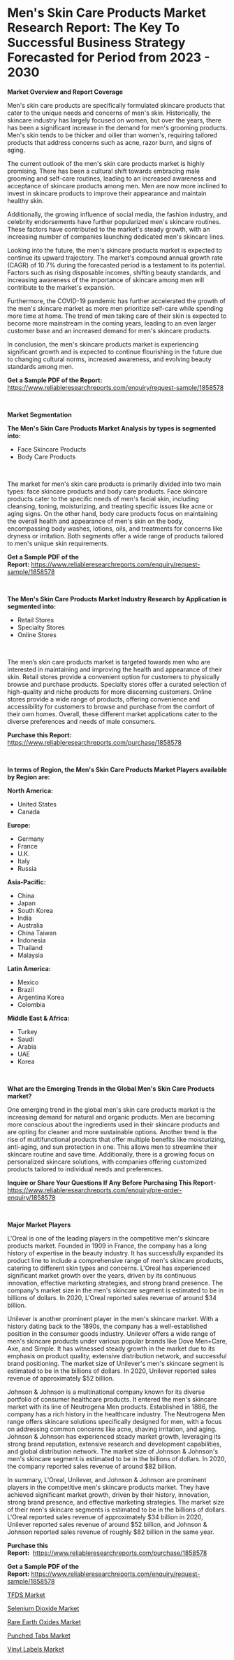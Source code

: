 <p><h1>Men's Skin Care Products Market Research Report: The Key To Successful Business Strategy Forecasted for Period from 2023 - 2030</h1></p><p><strong>Market Overview and Report Coverage</strong></p>
<p><p>Men's skin care products are specifically formulated skincare products that cater to the unique needs and concerns of men's skin. Historically, the skincare industry has largely focused on women, but over the years, there has been a significant increase in the demand for men's grooming products. Men's skin tends to be thicker and oilier than women's, requiring tailored products that address concerns such as acne, razor burn, and signs of aging.</p><p>The current outlook of the men's skin care products market is highly promising. There has been a cultural shift towards embracing male grooming and self-care routines, leading to an increased awareness and acceptance of skincare products among men. Men are now more inclined to invest in skincare products to improve their appearance and maintain healthy skin.</p><p>Additionally, the growing influence of social media, the fashion industry, and celebrity endorsements have further popularized men's skincare routines. These factors have contributed to the market's steady growth, with an increasing number of companies launching dedicated men's skincare lines.</p><p>Looking into the future, the men's skincare products market is expected to continue its upward trajectory. The market's compound annual growth rate (CAGR) of 10.7% during the forecasted period is a testament to its potential. Factors such as rising disposable incomes, shifting beauty standards, and increasing awareness of the importance of skincare among men will contribute to the market's expansion.</p><p>Furthermore, the COVID-19 pandemic has further accelerated the growth of the men's skincare market as more men prioritize self-care while spending more time at home. The trend of men taking care of their skin is expected to become more mainstream in the coming years, leading to an even larger customer base and an increased demand for men's skincare products.</p><p>In conclusion, the men's skincare products market is experiencing significant growth and is expected to continue flourishing in the future due to changing cultural norms, increased awareness, and evolving beauty standards among men.</p></p>
<p><strong>Get a Sample PDF of the Report:</strong> <a href="https://www.reliableresearchreports.com/enquiry/request-sample/1858578">https://www.reliableresearchreports.com/enquiry/request-sample/1858578</a></p>
<p>&nbsp;</p>
<p><strong>Market Segmentation</strong></p>
<p><strong>The Men's Skin Care Products Market Analysis by types is segmented into:</strong></p>
<p><ul><li>Face Skincare Products</li><li>Body Care Products</li></ul></p>
<p>&nbsp;</p>
<p><p>The market for men's skin care products is primarily divided into two main types: face skincare products and body care products. Face skincare products cater to the specific needs of men's facial skin, including cleansing, toning, moisturizing, and treating specific issues like acne or aging signs. On the other hand, body care products focus on maintaining the overall health and appearance of men's skin on the body, encompassing body washes, lotions, oils, and treatments for concerns like dryness or irritation. Both segments offer a wide range of products tailored to men's unique skin requirements.</p></p>
<p><strong>Get a Sample PDF of the Report:</strong>&nbsp;<a href="https://www.reliableresearchreports.com/enquiry/request-sample/1858578">https://www.reliableresearchreports.com/enquiry/request-sample/1858578</a></p>
<p>&nbsp;</p>
<p><strong>The Men's Skin Care Products Market Industry Research by Application is segmented into:</strong></p>
<p><ul><li>Retail Stores</li><li>Specialty Stores</li><li>Online Stores</li></ul></p>
<p>&nbsp;</p>
<p><p>The men’s skin care products market is targeted towards men who are interested in maintaining and improving the health and appearance of their skin. Retail stores provide a convenient option for customers to physically browse and purchase products. Specialty stores offer a curated selection of high-quality and niche products for more discerning customers. Online stores provide a wide range of products, offering convenience and accessibility for customers to browse and purchase from the comfort of their own homes. Overall, these different market applications cater to the diverse preferences and needs of male consumers.</p></p>
<p><strong>Purchase this Report:</strong>&nbsp; <a href="https://www.reliableresearchreports.com/purchase/1858578">https://www.reliableresearchreports.com/purchase/1858578</a></p>
<p>&nbsp;</p>
<p><strong>In terms of Region, the Men's Skin Care Products Market Players available by Region are:</strong></p>
<p>
    <p> <strong> North America: </strong>
        <ul>
            <li>United States</li>
            <li>Canada</li>
        </ul>
        </p> 
    <p> <strong> Europe: </strong>
        <ul>
            <li>Germany</li>
            <li>France</li>
            <li>U.K.</li>
            <li>Italy</li>
            <li>Russia</li>
        </ul>
        </p> 
    <p> <strong> Asia-Pacific: </strong>
        <ul>
            <li>China</li>
            <li>Japan</li>
            <li>South Korea</li>
            <li>India</li>
            <li>Australia</li>
            <li>China Taiwan</li>
            <li>Indonesia</li>
            <li>Thailand</li>
            <li>Malaysia</li>
        </ul>
        </p> 
    <p> <strong> Latin America: </strong>
        <ul>
            <li>Mexico</li>
            <li>Brazil</li>
            <li>Argentina Korea</li>
            <li>Colombia</li>
        </ul>
        </p> 
    <p> <strong> Middle East & Africa: </strong>
        <ul>
            <li>Turkey</li>
            <li>Saudi</li>
            <li>Arabia</li>
            <li>UAE</li>
            <li>Korea</li>
        </ul>
    </p>
    </p>
<p>&nbsp;</p>
<p><strong>What are the Emerging Trends in the Global Men's Skin Care Products market?</strong></p>
<p><p>One emerging trend in the global men's skin care products market is the increasing demand for natural and organic products. Men are becoming more conscious about the ingredients used in their skincare products and are opting for cleaner and more sustainable options. Another trend is the rise of multifunctional products that offer multiple benefits like moisturizing, anti-aging, and sun protection in one. This allows men to streamline their skincare routine and save time. Additionally, there is a growing focus on personalized skincare solutions, with companies offering customized products tailored to individual needs and preferences.</p></p>
<p><strong>Inquire or Share Your Questions If Any Before Purchasing This Report</strong>- <a href="https://www.reliableresearchreports.com/enquiry/pre-order-enquiry/1858578">https://www.reliableresearchreports.com/enquiry/pre-order-enquiry/1858578</a></p>
<p>&nbsp;</p>
<p><strong>Major Market Players</strong></p>
<p><p>L'Oreal is one of the leading players in the competitive men's skincare products market. Founded in 1909 in France, the company has a long history of expertise in the beauty industry. It has successfully expanded its product line to include a comprehensive range of men's skincare products, catering to different skin types and concerns. L'Oreal has experienced significant market growth over the years, driven by its continuous innovation, effective marketing strategies, and strong brand presence. The company's market size in the men's skincare segment is estimated to be in billions of dollars. In 2020, L'Oreal reported sales revenue of around $34 billion.</p><p>Unilever is another prominent player in the men's skincare market. With a history dating back to the 1890s, the company has a well-established position in the consumer goods industry. Unilever offers a wide range of men's skincare products under various popular brands like Dove Men+Care, Axe, and Simple. It has witnessed steady growth in the market due to its emphasis on product quality, extensive distribution network, and successful brand positioning. The market size of Unilever's men's skincare segment is estimated to be in the billions of dollars. In 2020, Unilever reported sales revenue of approximately $52 billion.</p><p>Johnson & Johnson is a multinational company known for its diverse portfolio of consumer healthcare products. It entered the men's skincare market with its line of Neutrogena Men products. Established in 1886, the company has a rich history in the healthcare industry. The Neutrogena Men range offers skincare solutions specifically designed for men, with a focus on addressing common concerns like acne, shaving irritation, and aging. Johnson & Johnson has experienced steady market growth, leveraging its strong brand reputation, extensive research and development capabilities, and global distribution network. The market size of Johnson & Johnson's men's skincare segment is estimated to be in the billions of dollars. In 2020, the company reported sales revenue of around $82 billion.</p><p>In summary, L'Oreal, Unilever, and Johnson & Johnson are prominent players in the competitive men's skincare products market. They have achieved significant market growth, driven by their history, innovation, strong brand presence, and effective marketing strategies. The market size of their men's skincare segments is estimated to be in the billions of dollars. L'Oreal reported sales revenue of approximately $34 billion in 2020, Unilever reported sales revenue of around $52 billion, and Johnson & Johnson reported sales revenue of roughly $82 billion in the same year.</p></p>
<p><strong>Purchase this Report:</strong>&nbsp;&nbsp;<a href="https://www.reliableresearchreports.com/purchase/1858578">https://www.reliableresearchreports.com/purchase/1858578</a></p>
<p></p>
<p><strong>Get a Sample PDF of the Report:</strong>&nbsp;<a href="https://www.reliableresearchreports.com/enquiry/request-sample/1858578">https://www.reliableresearchreports.com/enquiry/request-sample/1858578</a></p>
<p><p><a href="https://medium.com/@dowodis7877/tfds-market-comprehensive-assessment-by-type-application-and-geography-c6e8bcf5b771">TFDS Market</a></p><p><a href="https://www.linkedin.com/pulse/selenium-dioxide-market-size-growth-forecast-from-2023--pjllc/">Selenium Dioxide Market</a></p><p><a href="https://medium.com/@helalkhan4512/rare-earth-oxides-market-research-report-its-history-and-forecast-2023-to-2030-1751fc996687">Rare Earth Oxides Market</a></p><p><a href="https://www.linkedin.com/pulse/punched-tabs-market-size-growth-forecast-from-2023-2030-6rabe/">Punched Tabs Market</a></p><p><a href="https://www.linkedin.com/pulse/vinyl-labels-market-share-amp-new-trends-analysis-report/">Vinyl Labels Market</a></p></p>